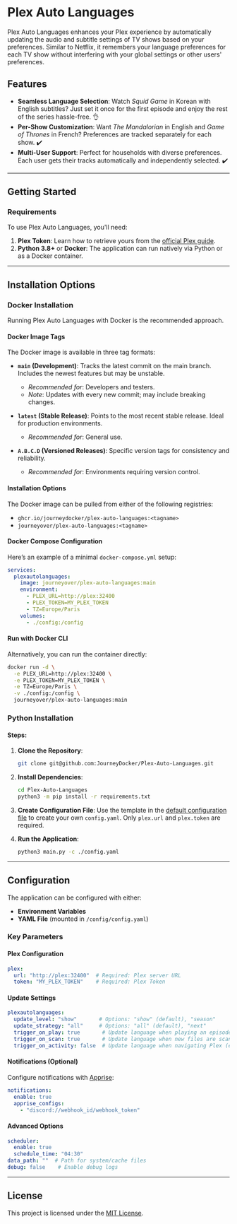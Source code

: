 # Plex Auto Languages

Plex Auto Languages enhances your Plex experience by automatically updating the audio and subtitle settings of TV shows based on your preferences. Similar to Netflix, it remembers your language preferences for each TV show without interfering with your global settings or other users' preferences.

## Features

- **Seamless Language Selection**: Watch *Squid Game* in Korean with English subtitles? Just set it once for the first episode and enjoy the rest of the series hassle-free. 👌
- **Per-Show Customization**: Want *The Mandalorian* in English and *Game of Thrones* in French? Preferences are tracked separately for each show. ✔️
- **Multi-User Support**: Perfect for households with diverse preferences. Each user gets their tracks automatically and independently selected. ✔️

---

## Getting Started

### Requirements

To use Plex Auto Languages, you'll need:
1. **Plex Token**: Learn how to retrieve yours from the [official Plex guide](https://support.plex.tv/articles/204059436-finding-an-authentication-token-x-plex-token/).
2. **Python 3.8+** or **Docker**: The application can run natively via Python or as a Docker container.

---

## Installation Options

### Docker Installation

Running Plex Auto Languages with Docker is the recommended approach.

#### Docker Image Tags

The Docker image is available in three tag formats:

- **`main` (Development)**: Tracks the latest commit on the main branch. Includes the newest features but may be unstable.
  - *Recommended for*: Developers and testers.
  - *Note*: Updates with every new commit; may include breaking changes.

- **`latest` (Stable Release)**: Points to the most recent stable release. Ideal for production environments.
  - *Recommended for*: General use.

- **`A.B.C.D` (Versioned Releases)**: Specific version tags for consistency and reliability.
  - *Recommended for*: Environments requiring version control.

#### Installation Options

The Docker image can be pulled from either of the following registries:
- `ghcr.io/journeydocker/plex-auto-languages:<tagname>`
- `journeyover/plex-auto-languages:<tagname>`

#### Docker Compose Configuration

Here’s an example of a minimal `docker-compose.yml` setup:

```yaml
services:
  plexautolanguages:
    image: journeyover/plex-auto-languages:main
    environment:
      - PLEX_URL=http://plex:32400
      - PLEX_TOKEN=MY_PLEX_TOKEN
      - TZ=Europe/Paris
    volumes:
      - ./config:/config
```

#### Run with Docker CLI

Alternatively, you can run the container directly:
```bash
docker run -d \
  -e PLEX_URL=http://plex:32400 \
  -e PLEX_TOKEN=MY_PLEX_TOKEN \
  -e TZ=Europe/Paris \
  -v ./config:/config \
  journeyover/plex-auto-languages:main
```

### Python Installation

#### Steps:

1. **Clone the Repository**:
   ```bash
   git clone git@github.com:JourneyDocker/Plex-Auto-Languages.git
   ```
2. **Install Dependencies**:
   ```bash
   cd Plex-Auto-Languages
   python3 -m pip install -r requirements.txt
   ```
3. **Create Configuration File**:
   Use the template in the [default configuration file](https://github.com/JourneyDocker/Plex-Auto-Languages/blob/main/config.example.yaml) to create your own `config.yaml`. Only `plex.url` and `plex.token` are required.

4. **Run the Application**:
   ```bash
   python3 main.py -c ./config.yaml
   ```

---

## Configuration

The application can be configured with either:
- **Environment Variables**
- **YAML File** (mounted in `/config/config.yaml`)

### Key Parameters

#### Plex Configuration
```yaml
plex:
  url: "http://plex:32400"  # Required: Plex server URL
  token: "MY_PLEX_TOKEN"    # Required: Plex Token
```

#### Update Settings
```yaml
plexautolanguages:
  update_level: "show"       # Options: "show" (default), "season"
  update_strategy: "all"     # Options: "all" (default), "next"
  trigger_on_play: true       # Update language when playing an episode
  trigger_on_scan: true       # Update language when new files are scanned
  trigger_on_activity: false  # Update language when navigating Plex (experimental)
```

#### Notifications (Optional)
Configure notifications with [Apprise](https://github.com/caronc/apprise):
```yaml
notifications:
  enable: true
  apprise_configs:
    - "discord://webhook_id/webhook_token"
```

#### Advanced Options
```yaml
scheduler:
  enable: true
  schedule_time: "04:30"
data_path: ""  # Path for system/cache files
debug: false    # Enable debug logs
```

---

## License

This project is licensed under the [MIT License](LICENSE).
